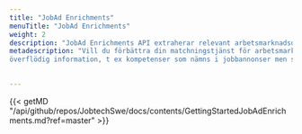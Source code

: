 ```yaml
---
title: "JobAd Enrichments"
menuTitle: "JobAd Enrichments"
weight: 2
description: "JobAd Enrichments API extraherar relevant arbetsmarknadsdata från platsannonstexter, vilket gör det möjligt att automatiskt se vad arbetsgivarna behöver eller efterfrågar hos arbetssökande."
metadescription: "Vill du förbättra din matchningstjänst för arbetsmarknaden? Med med hjälp av AI i Apiet JobAd Enrichments kan du filtrera bort 
överflödig information, t ex kompetenser som nämns i jobbannonser men som inte efterfrågas av den arbetssökande. Läs mer här"

  
---
```



{{< getMD "/api/github/repos/JobtechSwe/docs/contents/GettingStartedJobAdEnrichments.md?ref=master" >}} 

